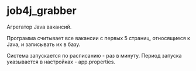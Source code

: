 # job4j_grabber

Агрегатор Java вакансий.

Программа считывает все вакансии c первых 5 страниц, относящиеся к Java, и записывать их в базу.

Система запускается по расписанию - раз в минуту.  Период запуска указывается в настройках - app.properties.